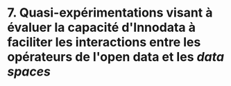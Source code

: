 # 7. Quasi-expérimentations visant à évaluer la capacité d'Innodata à faciliter les interactions entre les opérateurs de l'open data et les *data spaces*
